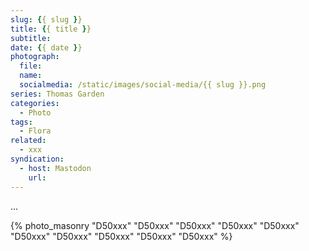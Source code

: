 ```yaml
---
slug: {{ slug }}
title: {{ title }}
subtitle: 
date: {{ date }}
photograph: 
  file: 
  name: 
  socialmedia: /static/images/social-media/{{ slug }}.png
series: Thomas Garden
categories:
  - Photo
tags:
  - Flora
related:
  - xxx
syndication:
  - host: Mastodon
    url: 
---
```


...

<!-- more -->

{% photo_masonry
  "D50xxx"
  "D50xxx"
  "D50xxx"
  "D50xxx"
  "D50xxx"
  "D50xxx"
  "D50xxx"
  "D50xxx"
  "D50xxx"
  "D50xxx"
%}
